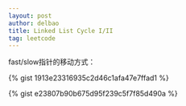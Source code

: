 ```yaml
---
layout: post
author: delbao
title: Linked List Cycle I/II
tag: leetcode
---
```


fast/slow指针的移动方式：

{% gist 1913e23316935c2d46c1afa47e7ffad1 %}

{% gist e23807b90b675d95f239c5f7f85d490a %}
